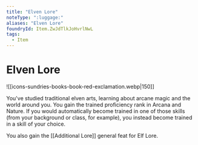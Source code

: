 ```yaml
---
title: "Elven Lore"
noteType: ":luggage:"
aliases: "Elven Lore"
foundryId: Item.ZwJdTlkJoHvrlNwL
tags:
  - Item
---
```


# Elven Lore
![[icons-sundries-books-book-red-exclamation.webp|150]]

You've studied traditional elven arts, learning about arcane magic and the world around you. You gain the trained proficiency rank in Arcana and Nature. If you would automatically become trained in one of those skills (from your background or class, for example), you instead become trained in a skill of your choice.

You also gain the [[Additional Lore]] general feat for Elf Lore.
